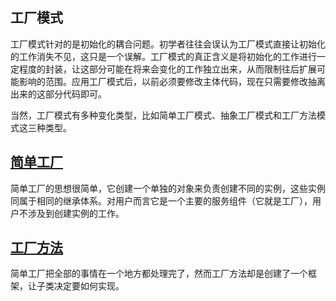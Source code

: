 ## 工厂模式

工厂模式针对的是初始化的耦合问题。初学者往往会误认为工厂模式直接让初始化的工作消失不见，这只是一个误解。工厂模式的真正含义是将初始化的工作进行一定程度的封装，让这部分可能在将来会变化的工作独立出来，从而限制往后扩展可能影响的范围。应用工厂模式后，以前必须要修改主体代码，现在只需要修改抽离出来的这部分代码即可。

当然，工厂模式有多种变化类型，比如简单工厂模式、抽象工厂模式和工厂方法模式这三种类型。


## [简单工厂](./simple_factory/README.md)

简单工厂的思想很简单，它创建一个单独的对象来负责创建不同的实例，这些实例同属于相同的继承体系。对用户而言它是一个主要的服务组件（它就是工厂），用户不涉及到创建实例的工作。


## [工厂方法](./factory_method/README.md)

简单工厂把全部的事情在一个地方都处理完了，然而工厂方法却是创建了一个框架，让子类决定要如何实现。
